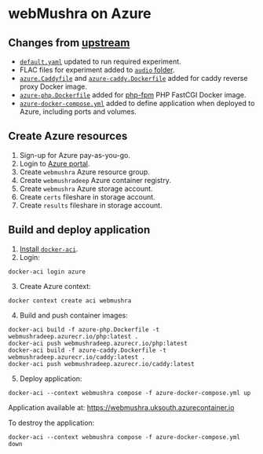 # webMushra on Azure

## Changes from [upstream](https://github.com/audiolabs/webMUSHRA)
- [`default.yaml`](configs/default.yaml) updated to run required experiment.
- FLAC files for experiment added to [`audio` folder](configs/resources/audio/).
- [`azure.Caddyfile`](azure.Caddyfile) and [`azure-caddy.Dockerfile`](azure-caddy.Dockerfile) added for caddy reverse proxy Docker image.
- [`azure-php.Dockerfile`](azure-php.Dockerfile) added for [php-fpm](https://www.php.net/manual/en/install.fpm.php) PHP FastCGI Docker image.
- [`azure-docker-compose.yml`](azure-docker-compose.yml) added to define application when deployed to Azure, including ports and volumes.

## Create Azure resources

1. Sign-up for Azure pay-as-you-go.
2. Login to [Azure portal](https://portal.azure.com/#home).
3. Create `webmushra` Azure resource group.
4. Create `webmushradeep` Azure container registry.
5. Create `webmushra` Azure storage account.
6. Create `certs` fileshare in storage account.
7. Create `results` fileshare in storage account.

## Build and deploy application

1. [Install `docker-aci`](https://docs.docker.com/cloud/aci-integration/#install-the-docker-compose-cli-on-linux).
2. Login:
```
docker-aci login azure
```
3. Create Azure context:
```
docker context create aci webmushra
```
4. Build and push container images:
```
docker-aci build -f azure-php.Dockerfile -t webmushradeep.azurecr.io/php:latest .
docker-aci push webmushradeep.azurecr.io/php:latest
docker-aci build -f azure-caddy.Dockerfile -t webmushradeep.azurecr.io/caddy:latest .
docker-aci push webmushradeep.azurecr.io/caddy:latest
```
5. Deploy application:
```
docker-aci --context webmushra compose -f azure-docker-compose.yml up
```

Application available at: https://webmushra.uksouth.azurecontainer.io

To destroy the application:
```
docker-aci --context webmushra compose -f azure-docker-compose.yml down
```
